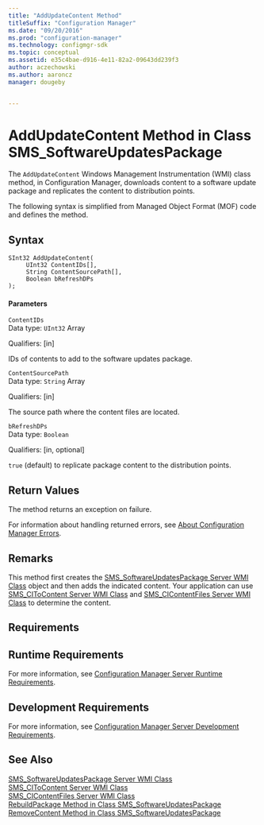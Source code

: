 ```yaml
---
title: "AddUpdateContent Method"
titleSuffix: "Configuration Manager"
ms.date: "09/20/2016"
ms.prod: "configuration-manager"
ms.technology: configmgr-sdk
ms.topic: conceptual
ms.assetid: e35c4bae-d916-4e11-82a2-09643dd239f3
author: aczechowski
ms.author: aaroncz
manager: dougeby


---
```

# AddUpdateContent Method in Class SMS_SoftwareUpdatesPackage
The `AddUpdateContent` Windows Management Instrumentation (WMI) class method, in Configuration Manager, downloads content to a software update package and replicates the content to distribution points.  

 The following syntax is simplified from Managed Object Format (MOF) code and defines the method.  

## Syntax  

```  
SInt32 AddUpdateContent(  
     UInt32 ContentIDs[],  
     String ContentSourcePath[],  
     Boolean bRefreshDPs  
);  
```  

#### Parameters  
 `ContentIDs`  
 Data type: `UInt32` Array  

 Qualifiers: [in]  

 IDs of contents to add to the software updates package.  

 `ContentSourcePath`  
 Data type: `String` Array  

 Qualifiers: [in]  

 The source path where the content files are located.  

 `bRefreshDPs`  
 Data type: `Boolean`  

 Qualifiers: [in, optional]  

 `true` (default) to replicate package content to the distribution points.  

## Return Values  
 The method returns an exception on failure.  

 For information about handling returned errors, see [About Configuration Manager Errors](../../../develop/core/understand/about-configuration-manager-errors.md).  

## Remarks  
 This method first creates the [SMS_SoftwareUpdatesPackage Server WMI Class](../../../develop/reference/sum/sms_softwareupdatespackage-server-wmi-class.md) object and then adds the indicated content. Your application can use [SMS_CIToContent Server WMI Class](../../../develop/reference/sum/sms_citocontent-server-wmi-class.md) and [SMS_CIContentFiles Server WMI Class](../../../develop/reference/sum/sms_cicontentfiles-server-wmi-class.md) to determine the content.  

## Requirements  

## Runtime Requirements  
 For more information, see [Configuration Manager Server Runtime Requirements](../../../develop/core/reqs/server-runtime-requirements.md).  

## Development Requirements  
 For more information, see [Configuration Manager Server Development Requirements](../../../develop/core/reqs/server-development-requirements.md).  

## See Also  
 [SMS_SoftwareUpdatesPackage Server WMI Class](../../../develop/reference/sum/sms_softwareupdatespackage-server-wmi-class.md)   
 [SMS_CIToContent Server WMI Class](../../../develop/reference/sum/sms_citocontent-server-wmi-class.md)   
 [SMS_CIContentFiles Server WMI Class](../../../develop/reference/sum/sms_cicontentfiles-server-wmi-class.md)   
 [RebuildPackage Method in Class SMS_SoftwareUpdatesPackage](../../../develop/reference/sum/rebuildpackage-method-in-class-sms_softwareupdatespackage.md)   
 [RemoveContent Method in Class SMS_SoftwareUpdatesPackage](../../../develop/reference/sum/removecontent-method-in-class-sms_softwareupdatespackage.md)
